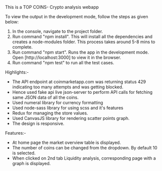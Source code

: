 This is a TOP COINS- Crypto analysis webapp

To view the output in the development mode, follow the steps as given below:
1) In the console, navigate to the project folder.
2) Run command "npm install". This will install all the dependencies and creates a node-modules folder.
   This process takes around 5-8 mins to complete.
4) Run command "npm start". Runs the app in the development mode.
   Open [http://localhost:3000] to view it in the browser.
5) Run command "npm test" to run all the test cases.

Highlights:-
- The API endpoint at coinmarketapp.com was returning status 429 indicating too many attempts and was getting blocked.
- Hence used fake api live json-server to perform API calls for fetching same JSON data of all the coins. 
- Used numeral library for currency formatting
- Used node-sass library for using scss and it's features
- Redux for managing the store values.
- Used CanvasJS library for rendering scatter points graph.
- The design is responsive.

Features:-
- At home page the market overview table is displayed. 
- The number of coins can be changed from the dropdown. By default 10 is selected.
- When clicked on 2nd tab Liquidity analysis, corresponding page with a graph is displayed. 